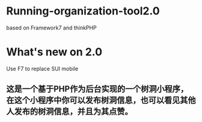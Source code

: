 # Running-organization-tool2.0
based on Framework7 and thinkPHP

# What's new on 2.0
Use F7 to replace SUI mobile
## 这是一个基于PHP作为后台实现的一个树洞小程序，在这个小程序中你可以发布树洞信息，也可以看见其他人发布的树洞信息，并且为其点赞。